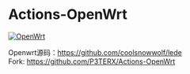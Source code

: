 # Actions-OpenWrt
[![OpenWrt](https://img.shields.io/github/actions/workflow/status/97xiami/Actions/cudy_tr3000.yml)](https://github.com/97xiami/Actions/actions/workflows/cudy_tr3000.yml)

Openwrt源码：https://github.com/coolsnowwolf/lede<br>
Fork: https://github.com/P3TERX/Actions-OpenWrt
